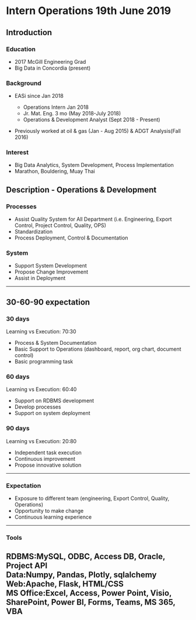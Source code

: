 # Intern Operations 19th June 2019
## Introduction
### Education
- 2017 McGill Engineering Grad
- Big Data in Concordia (present)

### Background
- EASi since Jan 2018
    - Operations Intern Jan 2018
    - Jr. Mat. Eng. 3 mo (May 2018-July 2018)
    - Operations & Development Analyst (Sept 2018 - Present)

- Previously worked at oil & gas (Jan - Aug 2015) & ADGT Analysis(Fall 2016)

### Interest
- Big Data Analytics, System Development, Process Implementation 
- Marathon, Bouldering, Muay Thai

## Description - Operations & Development
### Processes
- Assist Quality System for All Department (i.e. Engineering, Export Control, Project Control, Quality, OPS)
- Standardization
- Process Deployment, Control & Documentation

### System
- Support System Development
- Propose Change Improvement
- Assist in Deployment
-----

## 30-60-90 expectation
### 30 days
Learning vs Execution: 70:30
- Process & System Documentation 
- Basic Support to Operations (dashboard, report, org chart, document control) 
- Basic programming task 

### 60 days
Learning vs Execution: 60:40
- Support on RDBMS development
- Develop processes
- Support on system deployment

### 90 days
Learning vs Execution: 20:80
- Independent task execution
- Continuous improvement
- Propose innovative solution

-----
### Expectation
- Exposure to different team (engineering, Export Control, Quality, Operations)
- Opportunity to make change
- Continuous learning experience

-----
### Tools
RDBMS:MySQL, ODBC, Access DB, Oracle, Project API </br>
Data:Numpy, Pandas, Plotly, sqlalchemy </br>
Web:Apache, Flask, HTML/CSS </br>
MS Office:Excel, Access, Power Point, Visio, SharePoint, Power BI, Forms, Teams, MS 365, VBA  </br>
-----
